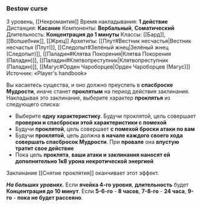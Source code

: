 ### Bestow curse

3 уровень, [[Некромантия]]
Время накладывания: **1 действие**
Дистанция: **Касание**
Компоненты: **Вербальный**, **Соматический**
Длительность: **Концентрация до 1 минуты**
Классы: [[Бард]], [[Волшебник]], [[Жрец]]
Архетипы: [[Плут#Вестник несчастья|Вестник несчастья (Плут)]], [[Следопыт#Зелёный жнец|Зелёный жнец (Следопыт)]], [[Паладин#Клятва Покорения|Клятва Покорения (Паладин)]], [[Паладин#Клятвопреступник|Клятвопреступник (Паладин)]], [[Магус#Орден Чароборцев|Орден Чароборцев (Магус)]]
Источник: «Player's handbook»

Вы касаетесь существа, и оно должно преуспеть в **спасброске Мудрости**, иначе станет **проклятым** на период действия заклинания. Накладывая это заклинание, выберите характер **проклятья** из следующего списка:

- Выберите **одну характеристику**. Будучи проклятой, цель совершает **проверки и спасброски этой характеристики с помехой**
- Будучи **проклятой**, цель совершает **с помехой броски атаки по вам**
- Будучи **проклятой**, цель должна **в начале каждого своего хода совершать спасбросок Мудрости**. При **провале** она **впустую тратит свое действие**
- Пока цель **проклята**, **ваши атаки и заклинания наносят ей дополнительно 1к8 урона некротической энергией**

Заклинание [[Снятие проклятия]] оканчивает этот эффект.

**_На больших уровнях._** Если **ячейка 4-го уровня**, **длительность** будет **Концентрация до 10 минут**. Если **5-6-го** - **8 часов**, **7-8-го** - **24 часа**, **9-го** - **пока не будет рассеяно**.
